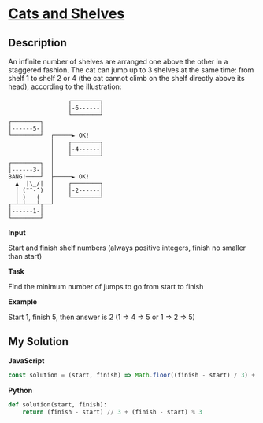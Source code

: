 # [Cats and Shelves]()

## Description

An infinite number of shelves are arranged one above the other in a staggered fashion.
The cat can jump up to 3 shelves at the same time: from shelf 1 to shelf 2 or 4 (the cat cannot climb on the shelf directly above its head), according to the illustration:

```
                 ┌────────┐
                 │-6------│
                 └────────┘
┌────────┐
│------5-│
└────────┘  ┌─────► OK!
            │    ┌────────┐
            │    │-4------│
            │    └────────┘
┌────────┐  │
│------3-│  │
BANG!────┘  ├─────► OK!
  ▲  |\_/|  │    ┌────────┐
  │ ("^-^)  │    │-2------│
  │ )   (   │    └────────┘
┌─┴─┴───┴┬──┘
│------1-│
└────────┘
```

**Input**

Start and finish shelf numbers (always positive integers, finish no smaller than start)

**Task**

Find the minimum number of jumps to go from start to finish

**Example**

Start 1, finish 5, then answer is 2 (1 => 4 => 5 or 1 => 2 => 5)

## My Solution

**JavaScript**

```js
const solution = (start, finish) => Math.floor((finish - start) / 3) + ((finish - start) % 3);
```

**Python**

```py
def solution(start, finish):
    return (finish - start) // 3 + (finish - start) % 3
```
